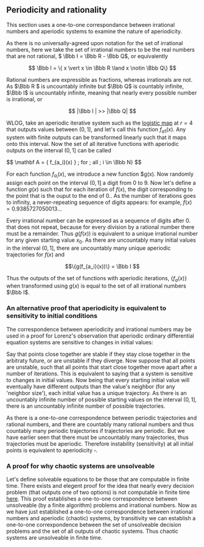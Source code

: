 ## Periodicity and rationality

This section uses a one-to-one correspondance between irrational numbers and aperiodic systems to examine the nature of aperiodicity.

As there is no universally-agreed upon notation for the set of irrational numbers, here we take the set of irrational numbers to be the real numbers that are not rational, $ \Bbb I = \Bbb R - \Bbb Q$, or equivalently

$$ \Bbb I = \{ x \vert x \in \Bbb R \land x \notin \Bbb Q\} $$

Rational numbers are expressible as fractions, whereas irrationals are not.  As $\Bbb R $ is uncountably infinite but $\Bbb Q$ is countably infinite, $\Bbb I$ is uncountably infinite, meaning that nearly every possible number is irrational, or

$$
|\Bbb I | >> |\Bbb Q|
$$

WLOG, take an aperiodic iterative system such as the [logistic map](\logistic-map.md) at $r=4$ that outputs values between $(0, 1]$, and let's call this function $f_{a1}(x)$.  Any system with finite outputs can be transformed linearly such that it maps onto this interval.  Now the set of all iterative functions with aperiodic outputs on the interval $(0, 1]$ can be called 

$$ \mathbf A = \{ f_{a_i}(x) \} \; for \; all \; i \in \Bbb N}
$$

For each function $f_{a_i}(x)$, we introduce a new function $g(x).  Now randomly assign each point on the interval $(0, 1]$ a digit from 0 to 9.  Now let's define a function $g(x)$ such that for each iteration of $f(x)$, the digit corresponding to the point that is the ouput to the end of $0.$.  As the number of iterations goes to infinity, a never-repeating sequence of digits appears: for example, $f(x) = 0.9385727050013 ...$ 

Every irrational number can be expressed as a sequence of digits after $0.$ that does not repeat, because for every division by a rational number there must be a remainder. Thus $g(f(x))$ is equivalent to a unique irrational number for any given starting value $x_0$.  As there are uncountably many initial values in the interval $(0, 1]$, there are uncountably many unique aperiodic trajectories for $f(x)$ and

$$\{g(f_{a_i}(x))\} = \Bbb I
$$

Thus the outputs of the set of functions with aperiodic iterations, $\{ f_a(x) \}$ when transformed using $g(x)$ is equal to the set of all irrational numbers $\Bbb I$. 


### An alternative proof that aperiodicity is equivalent to sensitivity to initial conditions

The correspondence between aperiodicity and irrational numbers may be used in a proof for Lorenz's observation that aperiodic ordinary differential equation systems are sensitive to changes in initial values:

Say that points close together are stable if they stay close together in the arbitraty future, or are unstable if they diverge.  Now suppose that all points are unstable, such that all points that start close together move apart after a number of iterations. This is equivalent to saying that a system is sensitive to changes in initial values.  Now being that every starting initial value will eventually have different outputs than the value's neighbor (for any 'neighbor size'), each initial value has a unique trajectory.  As there is an uncountably infinite number of possible starting values on the interval $(0,1]$, there is an uncountably infinite number of possible trajectories.  

As there is a one-to-one correspondence between periodic trajectories and rational numbers, and there are countably many rational numbers and thus countably many periodic trajectories if trajectories are periodic. But we have earlier seen that there must be uncountably many trajectories, thus trajectories must be aperiodic.  Therefore instability (sensitivity) at all initial points is equivalent to aperiodicity $\square$.  


### A proof for why chaotic systems are unsolveable

Let's define solveable equations to be those that are computable in finite time.  There exists and elegent proof for the idea that nearly every decision problem (that outputs one of two options) is not computable in finite time [here](https://ocw.mit.edu/courses/electrical-engineering-and-computer-science/6-006-introduction-to-algorithms-fall-2011/lecture-videos/lecture-23-computational-complexity/).  This proof establishes a one-to-one correspondence between unsolveable (by a finite algorithm) problems and irrational numbers.  Now as we have just established a one-to-one correspondence between irrational numbers and aperiodic (chaotic) systems, by transitivity we can establish a one-to-one correxpondence between the set of unsolveable decision problems and the set of all outputs of chaotic systems.  Thus chaotic systems are unsolveable in finite time.










